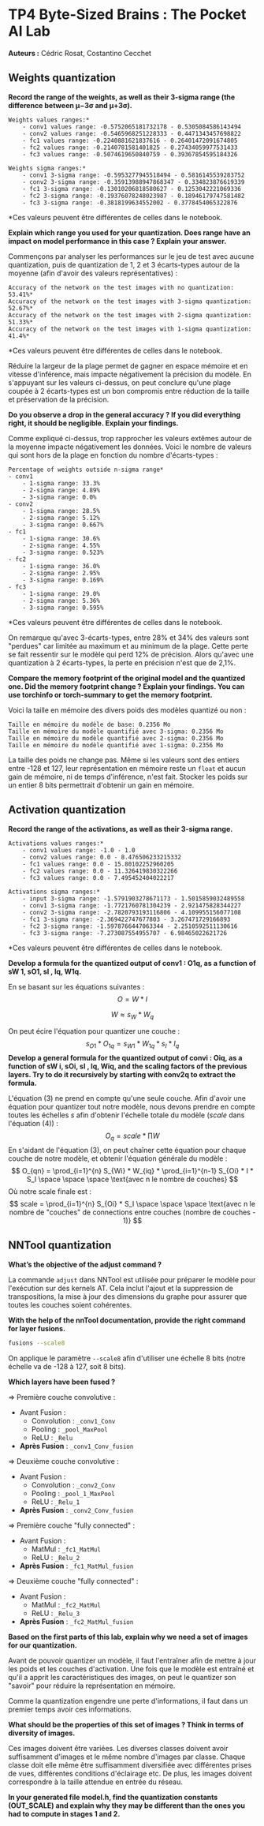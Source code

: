 # TP4 Byte-Sized Brains : The Pocket AI Lab

**Auteurs :** Cédric Rosat, Costantino Cecchet

## Weights quantization

**Record the range of the weights, as well as their 3-sigma range (the difference between μ−3σ and μ+3σ).**

```
Weights values ranges:*
	- conv1 values range: -0.5752065181732178 - 0.5305084586143494
	- conv2 values range: -0.5465968251228333 - 0.4471343457698822
	- fc1 values range: -0.2240881621837616 - 0.26401472091674805
	- fc2 values range: -0.2140781581401825 - 0.27434059977531433
	- fc3 values range: -0.5074619650840759 - 0.39367854595184326
```

```
Weights sigma ranges:*
	- conv1 3-sigma range: -0.5953277945518494 - 0.5816145539283752
	- conv2 3-sigma range: -0.35913988947868347 - 0.334823876619339
	- fc1 3-sigma range: -0.13010206818580627 - 0.1253042221069336
	- fc2 3-sigma range: -0.19376078248023987 - 0.18946179747581482
	- fc3 3-sigma range: -0.3818199634552002 - 0.3778454065322876
```

*Ces valeurs peuvent être différentes de celles dans le notebook.

**Explain which range you used for your quantization. Does range have an impact on model performance in this case ? Explain your answer.**

Commençons par analyser les performances sur le jeu de test avec aucune quantization, puis de quantization de 1, 2 et 3 écarts-types autour de la moyenne (afin d'avoir des valeurs représentatives) :

```
Accuracy of the network on the test images with no quantization: 53.41%*
Accuracy of the network on the test images with 3-sigma quantization: 52.67%*
Accuracy of the network on the test images with 2-sigma quantization: 51.33%*
Accuracy of the network on the test images with 1-sigma quantization: 41.4%*
```

*Ces valeurs peuvent être différentes de celles dans le notebook.

Réduire la largeur de la plage permet de gagner en espace mémoire et en vitesse d'inférence, mais impacte négativement la précision du modèle. En s'appuyant sur les valeurs ci-dessus, on peut conclure qu'une plage coupée à 2 écarts-types est un bon compromis entre réduction de la taille et préservation de la précision.

**Do you observe a drop in the general accuracy ? If you did everything right, it should be negligible. Explain your findings.**

Comme expliqué ci-dessus, trop rapprocher les valeurs extêmes autour de la moyenne impacte négativement les données. Voici le nombre de valeurs qui sont hors de la plage en fonction du nombre d'écarts-types :

```
Percentage of weights outside n-sigma range*
- conv1
	- 1-sigma range: 33.3%
	- 2-sigma range: 4.89%
	- 3-sigma range: 0.0%
- conv2
	- 1-sigma range: 28.5%
	- 2-sigma range: 5.12%
	- 3-sigma range: 0.667%
- fc1
	- 1-sigma range: 30.6%
	- 2-sigma range: 4.55%
	- 3-sigma range: 0.523%
- fc2
	- 1-sigma range: 36.0%
	- 2-sigma range: 2.95%
	- 3-sigma range: 0.169%
- fc3
	- 1-sigma range: 29.0%
	- 2-sigma range: 5.36%
	- 3-sigma range: 0.595%
```

*Ces valeurs peuvent être différentes de celles dans le notebook.

On remarque qu'avec 3-écarts-types, entre 28% et 34% des valeurs sont "perdues" car limitée au maximum et au minimum de la plage. Cette perte se fait ressentir sur le modèle qui perd 12% de précision. Alors qu'avec une quantization à 2 écarts-types, la perte en précision n'est que de 2,1%.

**Compare the memory footprint of the original model and the quantized one. Did the memory footprint change ? Explain your findings. You can use torchinfo or torch-summary to get the memory footprint.**

Voici la taille en mémoire des divers poids des modèles quantizé ou non :

```
Taille en mémoire du modèle de base: 0.2356 Mo
Taille en mémoire du modèle quantifié avec 3-sigma: 0.2356 Mo
Taille en mémoire du modèle quantifié avec 2-sigma: 0.2356 Mo
Taille en mémoire du modèle quantifié avec 1-sigma: 0.2356 Mo
```

La taille des poids ne change pas. Même si les valeurs sont des entiers entre -128 et 127, leur représentation en mémoire reste un `float` et aucun gain de mémoire, ni de temps d'inférence, n'est fait. Stocker les poids sur un entier 8 bits permettrait d'obtenir un gain en mémoire.

## Activation quantization

**Record the range of the activations, as well as their 3-sigma range.**

```
Activations values ranges:*
	- conv1 values range: -1.0 - 1.0
	- conv2 values range: 0.0 - 8.476506233215332
	- fc1 values range: 0.0 - 15.80102252960205
	- fc2 values range: 0.0 - 11.326419830322266
	- fc3 values range: 0.0 - 7.495452404022217
```

```
Activations sigma ranges:*
	- input 3-sigma range: -1.5791903278671173 - 1.5015859032489558
	- conv1 3-sigma range: -1.7721760781304239 - 2.921475828344227
	- conv2 3-sigma range: -2.7820793193116806 - 4.109955156077108
	- fc1 3-sigma range: -2.369422747677803 - 3.267471729166893
	- fc2 3-sigma range: -1.5978766447063344 - 2.2510592511130616
	- fc3 3-sigma range: -7.273087554955707 - 6.98465022621726
```

*Ces valeurs peuvent être différentes de celles dans le notebook.

**Develop a formula for the quantized output of conv1 : O1q, as a function of sW 1, sO1, sI , Iq, W1q.**

En se basant sur les équations suivantes :
$$
O = W*I
$$

$$
W \approx s_W * W_q
$$

On peut écire l'équation pour quantizer une couche :
$$
s_{O1} * O_{1q} = s_{W1} * W_{1q} * s_I * I_q
$$
**Develop a general formula for the quantized output of convi : Oiq, as a function of sW i, sOi, sI , Iq, Wiq,
and the scaling factors of the previous layers. Try to do it recursively by starting with conv2q to extract
the formula.**

L'équation (3) ne prend en compte qu'une seule couche. Afin d'avoir une équation pour quantizer tout notre modèle, nous devons prendre en compte toutes les échelles *s* afin d'obtenir l'échelle totale du modèle (*scale* dans l'équation (4)) :
$$
O_q = scale * \prod{} W
$$
En s'aidant de l'équation (3), on peut chaîner cette équation pour chaque couche de notre modèle, et obtenir l'équation générale du modèle :
$$
O_{qn} = \prod_{i=1}^{n} S_{Wi} * W_{iq} * \prod_{i=1}^{n-1} S_{Oi} * I * S_I \space \space \space \text{avec n le nombre de couches}
$$
Où notre scale finale est :
$$
scale = \prod_{i=1}^{n} S_{Oi} * S_I \space \space \space \text{avec n le nombre de "couches" de connections entre couches (nombre de couches - 1)}
$$

## NNTool quantization

**What’s the objective of the adjust command ?**

La commande `adjust` dans NNTool est utilisée pour préparer le modèle pour l'exécution sur des kernels AT. Cela inclut l'ajout et la suppression de transpositions, la mise à jour des dimensions du graphe pour assurer que toutes les couches soient cohérentes.

**With the help of the nnTool documentation, provide the right command for layer fusions.**

```bash
fusions --scale8
```

On applique le paramètre `--scale8`  afin d'utiliser une échelle 8 bits (notre échelle va de -128 à 127, soit 8 bits).

**Which layers have been fused ?**

=> Première couche convolutive :

- Avant Fusion :
  - Convolution : `_conv1_Conv`
  - Pooling : `_pool_MaxPool`
  - ReLU : `_Relu`
- **Après Fusion** : `_conv1_Conv_fusion`

=> Deuxième couche convolutive :

- Avant Fusion :
  - Convolution : `_conv2_Conv`
  - Pooling : `_pool_1_MaxPool`
  - ReLU : `_Relu_1`
- **Après Fusion** : `_conv2_Conv_fusion`

=> Première couche "fully connected" :

- Avant Fusion :
  - MatMul : `_fc1_MatMul`
  - ReLU : `_Relu_2`
- **Après Fusion** : `_fc1_MatMul_fusion`

=> Deuxième couche "fully connected" :

- Avant Fusion :
  - MatMul : `_fc2_MatMul`
  - ReLU : `_Relu_3`
- **Après Fusion** : `_fc2_MatMul_fusion`

**Based on the first parts of this lab, explain why we need a set of images for our quantization.**

Avant de pouvoir quantizer un modèle, il faut l'entraîner afin de mettre à jour les poids et les couches d'activation. Une fois que le modèle est entraîné et qu'il a apprit les caractéristiques des images, on peut le quantizer son "savoir" pour réduire la représentation en mémoire. 

Comme la quantization engendre une perte d'informations, il faut dans un premier temps avoir ces informations.

**What should be the properties of this set of images ? Think in terms of diversity of images.**

Ces images doivent être variées. Les diverses classes doivent avoir suffisamment d'images et le même nombre d'images par classe. Chaque classe doit elle même être suffisamment diversifiée avec différentes prises de vues, différentes conditions d'éclairage etc. De plus, les images doivent correspondre à la taille attendue en entrée du réseau.

**In your generated file model.h, find the quantization constants (OUT_SCALE) and explain why they may be different than the ones you had to compute in stages 1 and 2.**